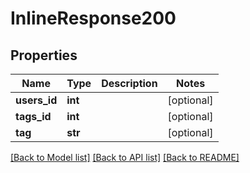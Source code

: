# InlineResponse200

## Properties
Name | Type | Description | Notes
------------ | ------------- | ------------- | -------------
**users_id** | **int** |  | [optional] 
**tags_id** | **int** |  | [optional] 
**tag** | **str** |  | [optional] 

[[Back to Model list]](../README.md#documentation-for-models) [[Back to API list]](../README.md#documentation-for-api-endpoints) [[Back to README]](../README.md)


